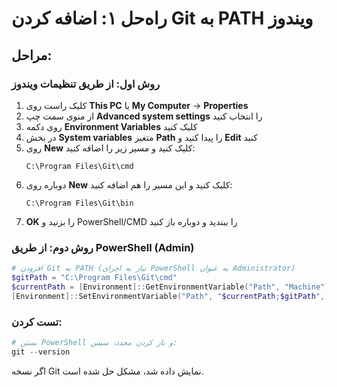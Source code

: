 # راه‌حل ۱: اضافه کردن Git به PATH ویندوز

## مراحل:

### روش اول: از طریق تنظیمات ویندوز

1. کلیک راست روی **This PC** یا **My Computer** → **Properties**
2. از منوی سمت چپ **Advanced system settings** را انتخاب کنید
3. روی دکمه **Environment Variables** کلیک کنید
4. در بخش **System variables** متغیر **Path** را پیدا کنید و **Edit** کنید
5. روی **New** کلیک کنید و مسیر زیر را اضافه کنید:
   ```
   C:\Program Files\Git\cmd
   ```
6. دوباره روی **New** کلیک کنید و این مسیر را هم اضافه کنید:
   ```
   C:\Program Files\Git\bin
   ```
7. **OK** را بزنید و PowerShell/CMD را ببندید و دوباره باز کنید

### روش دوم: از طریق PowerShell (Admin)

```powershell
# افزودن Git به PATH (نیاز به اجرای PowerShell به عنوان Administrator)
$gitPath = "C:\Program Files\Git\cmd"
$currentPath = [Environment]::GetEnvironmentVariable("Path", "Machine")
[Environment]::SetEnvironmentVariable("Path", "$currentPath;$gitPath", "Machine")
```

### تست کردن:

```powershell
# بستن PowerShell و باز کردن مجدد، سپس:
git --version
```

اگر نسخه Git نمایش داده شد، مشکل حل شده است.
